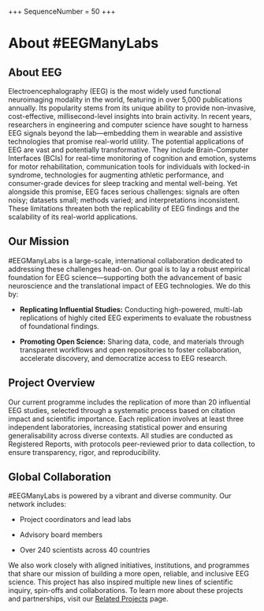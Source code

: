 +++
SequenceNumber = 50
+++

# About \#EEGManyLabs

## About EEG

Electroencephalography (EEG) is the most widely used functional neuroimaging modality in the world, featuring in over 5,000 publications annually. Its popularity stems from its unique ability to provide non-invasive, cost-effective, millisecond-level insights into brain activity. In recent years, researchers in engineering and computer science have sought to harness EEG signals beyond the lab—embedding them in wearable and assistive technologies that promise real-world utility.
The potential applications of EEG are vast and potentially transformative. They include Brain-Computer Interfaces (BCIs) for real-time monitoring of cognition and emotion, systems for motor rehabilitation, communication tools for individuals with locked-in syndrome, technologies for augmenting athletic performance, and consumer-grade devices for sleep tracking and mental well-being.
Yet alongside this promise, EEG faces serious challenges: signals are often noisy; datasets small; methods varied; and interpretations inconsistent. These limitations threaten both the replicability of EEG findings and the scalability of its real-world applications.

## Our Mission
\#EEGManyLabs is a large-scale, international collaboration dedicated to addressing these challenges head-on. Our goal is to lay a robust empirical foundation for EEG science—supporting both the advancement of basic neuroscience and the translational impact of EEG technologies.
We do this by:  

- **Replicating Influential Studies:** Conducting high-powered, multi-lab replications of highly cited EEG experiments to evaluate the robustness of foundational findings.  

- **Promoting Open Science:** Sharing data, code, and materials through transparent workflows and open repositories to foster collaboration, accelerate discovery, and democratize access to EEG research.  

## Project Overview
Our current programme includes the replication of more than 20 influential EEG studies, selected through a systematic process based on citation impact and scientific importance.
Each replication involves at least three independent laboratories, increasing statistical power and ensuring generalisability across diverse contexts. All studies are conducted as Registered Reports, with protocols peer-reviewed prior to data collection, to ensure transparency, rigor, and reproducibility.

## Global Collaboration
\#EEGManyLabs is powered by a vibrant and diverse community. Our network includes:  

- Project coordinators and lead labs  

- Advisory board members  

- Over 240 scientists across 40 countries  


We also work closely with aligned initiatives, institutions, and programmes that share our mission of building a more open, reliable, and inclusive EEG science. This project has also inspired multiple new lines of scientific inquiry, spin-offs and collaborations. To learn more about these projects and partnerships, visit our [Related Projects](/related_projects/) page.